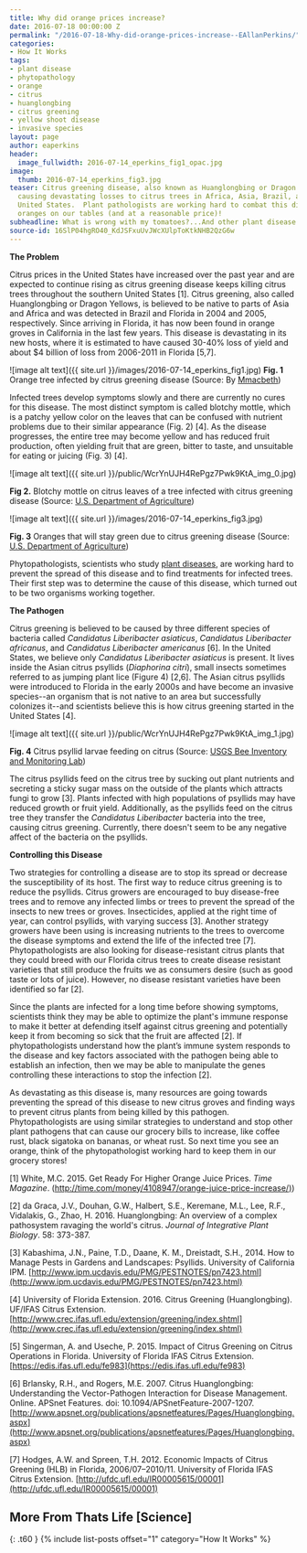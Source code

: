 ```yaml
---
title: Why did orange prices increase?
date: 2016-07-18 00:00:00 Z
permalink: "/2016-07-18-Why-did-orange-prices-increase--EAllanPerkins/"
categories:
- How It Works
tags:
- plant disease
- phytopathology
- orange
- citrus
- huanglongbing
- citrus greening
- yellow shoot disease
- invasive species
layout: page
author: eaperkins
header:
  image_fullwidth: 2016-07-14_eperkins_fig1_opac.jpg
image:
  thumb: 2016-07-14_eperkins_fig3.jpg
teaser: Citrus greening disease, also known as Huanglongbing or Dragon Yellows, is
  causing devastating losses to citrus trees in Africa, Asia, Brazil, and the southern
  United States.  Plant pathologists are working hard to combat this disease and keep
  oranges on our tables (and at a reasonable price)!
subheadline: What is wrong with my tomatoes?...And other plant disease questions
source-id: 16SlP04hgRO40_KdJSFxuUvJWcXUlpToKtkNHB2QzG6w
---
```


**The Problem**

Citrus prices in the United States have increased over the past year and are expected to continue rising as citrus greening disease keeps killing citrus trees throughout the southern United States [1].  Citrus greening, also called Huanglongbing or Dragon Yellows, is believed to be native to parts of Asia and Africa and was detected in Brazil and Florida in 2004 and 2005, respectively.  Since arriving in Florida, it has now been found in orange groves in California in the last few years.  This disease is devastating in its new hosts, where it is estimated to have caused 30-40% loss of yield and about $4 billion of loss from 2006-2011 in Florida [5,7].  

![image alt text]({{ site.url }}/images/2016-07-14_eperkins_fig1.jpg)
**Fig. 1** Orange tree infected by citrus greening disease (Source: By [Mmacbeth](https://commons.wikimedia.org/wiki/File:Citrus_greening.JPG))

Infected trees develop symptoms slowly and there are currently no cures for this disease.  The most distinct symptom is called blotchy mottle, which is a patchy yellow color on the leaves that can be confused with nutrient problems due to their similar appearance (Fig. 2) [4].  As the disease progresses, the entire tree may become yellow and has reduced fruit production, often yielding fruit that are green, bitter to taste, and unsuitable for eating or juicing (Fig. 3) [4].

![image alt text]({{ site.url }}/public/WcrYnUJH4RePgz7Pwk9KtA_img_0.jpg)

**Fig 2.** Blotchy mottle on citrus leaves of a tree infected with citrus greening disease (Source: [U.S. Department of Agriculture](https://www.flickr.com/photos/usdagov/10439886714))

 
![image alt text]({{ site.url }}/images/2016-07-14_eperkins_fig3.jpg)

**Fig. 3** Oranges that will stay green due to citrus greening disease (Source: [U.S. Department of Agriculture](https://www.flickr.com/photos/usdagov/4878318617))

Phytopathologists, scientists who study [plant diseases](http://thatslifesci.com.s3-website-us-east-1.amazonaws.com/2016-05-02-what-is-phytopathology-eallanperkins/), are working hard to prevent the spread of this disease and to find treatments for infected trees.  Their first step was to determine the cause of this disease, which turned out to be two organisms working together.

**The Pathogen**

Citrus greening is believed to be caused by three different species of bacteria called *Candidatus Liberibacter asiaticus*, *Candidatus Liberibacter africanus*, and *Candidatus Liberibacter americanus* [6].  In the United States, we believe only *Candidatus Liberibacter asiaticus* is present. It lives inside the Asian citrus psyllids (*Diaphorina citri*), small insects sometimes referred to as jumping plant lice (Figure 4) [2,6].  The Asian citrus psyllids were introduced to Florida in the early 2000s and have become an invasive species--an organism that is not native to an area but successfully colonizes it--and scientists believe this is how citrus greening started in the United States [4]. 

![image alt text]({{ site.url }}/public/WcrYnUJH4RePgz7Pwk9KtA_img_1.jpg)

**Fig. 4** Citrus psyllid larvae feeding on citrus (Source: [USGS Bee Inventory and Monitoring Lab](https://www.flickr.com/photos/usgsbiml/15234646230)) 

The citrus psyllids feed on the citrus tree by sucking out plant nutrients and secreting a sticky sugar mass on the outside of the plants which attracts fungi to grow [3].  Plants infected with high populations of psyllids may have reduced growth or fruit yield.  Additionally, as the psyllids feed on the citrus tree they transfer the *Candidatus Liberibacter* bacteria into the tree, causing citrus greening.  Currently, there doesn't seem to be any negative affect of the bacteria on the psyllids.    

  

**Controlling this Disease**

Two strategies for controlling a disease are to stop its spread or decrease the susceptibility of its host.  The first way to reduce citrus greening is to reduce the psyllids.  Citrus growers are encouraged to buy disease-free trees and to remove any infected limbs or trees to prevent the spread of the insects to new trees or groves.  Insecticides, applied at the right time of year, can control psyllids, with varying success [3].  Another strategy growers have been using is increasing nutrients to the trees to overcome the disease symptoms and extend the life of the infected tree [7].  Phytopathologists are also looking for disease-resistant citrus plants that they could breed with our Florida citrus trees to create disease resistant varieties that still produce the fruits we as consumers desire (such as good taste or lots of juice).  However, no disease resistant varieties have been identified so far [2].  

Since the plants are infected for a long time before showing symptoms, scientists think they may be able to optimize the plant's immune response to make it better at defending itself against citrus greening and potentially keep it from becoming so sick that the fruit are affected [2].  If phytopathologists understand how the plant’s immune system responds to the disease and key factors associated with the pathogen being able to establish an infection, then we may be able to manipulate the genes controlling these interactions to stop the infection [2].

As devastating as this disease is, many resources are going towards preventing the spread of this disease to new citrus groves and finding ways to prevent citrus plants from being killed by this pathogen.  Phytopathologists are using similar strategies to understand and stop other plant pathogens that can cause our grocery bills to increase, like coffee rust, black sigatoka on bananas, or wheat rust.  So next time you see an orange, think of the phytopathologist working hard to keep them in our grocery stores!

[1] White, M.C. 2015. Get Ready For Higher Orange Juice Prices.  *Time Magazine*. ([http://time.com/money/4108947/orange-juice-price-increase/)](http://time.com/money/4108947/orange-juice-price-increase/))

[2] da Graca, J.V., Douhan, G.W., Halbert, S.E., Keremane, M.L., Lee, R.F., Vidalakis, G., Zhao, H. 2016. Huanglongbing: An overview of a complex pathosystem ravaging the world's citrus. *Journal of Integrative Plant Biology*. 58: 373-387. 

[3] Kabashima, J.N., Paine, T.D., Daane, K. M., Dreistadt, S.H., 2014. How to Manage Pests in Gardens and Landscapes: Psyllids. University of California IPM. [http://www.ipm.ucdavis.edu/PMG/PESTNOTES/pn7423.html](http://www.ipm.ucdavis.edu/PMG/PESTNOTES/pn7423.html)

[4] University of Florida Extension.  2016. Citrus Greening (Huanglongbing). UF/IFAS Citrus Extension. [http://www.crec.ifas.ufl.edu/extension/greening/index.shtml](http://www.crec.ifas.ufl.edu/extension/greening/index.shtml)

[5] Singerman, A. and Useche, P. 2015. Impact of Citrus Greening on Citrus Operations in Florida. University of Florida IFAS Citrus Extension. [https://edis.ifas.ufl.edu/fe983](https://edis.ifas.ufl.edu/fe983)

[6] Brlansky, R.H., and Rogers, M.E. 2007. Citrus Huanglongbing: Understanding the Vector-Pathogen Interaction for Disease Management. Online. APSnet Features. doi: 10.1094/APSnetFeature-2007-1207. [http://www.apsnet.org/publications/apsnetfeatures/Pages/Huanglongbing.aspx](http://www.apsnet.org/publications/apsnetfeatures/Pages/Huanglongbing.aspx)

[7] Hodges, A.W. and Spreen, T.H. 2012. Economic Impacts of Citrus Greening (HLB) in Florida, 2006/07–2010/11. University of Florida IFAS Citrus Extension. [http://ufdc.ufl.edu/IR00005615/00001](http://ufdc.ufl.edu/IR00005615/00001)

## More From Thats Life [Science]
{: .t60 }
{% include list-posts offset="1" category="How It Works" %}
